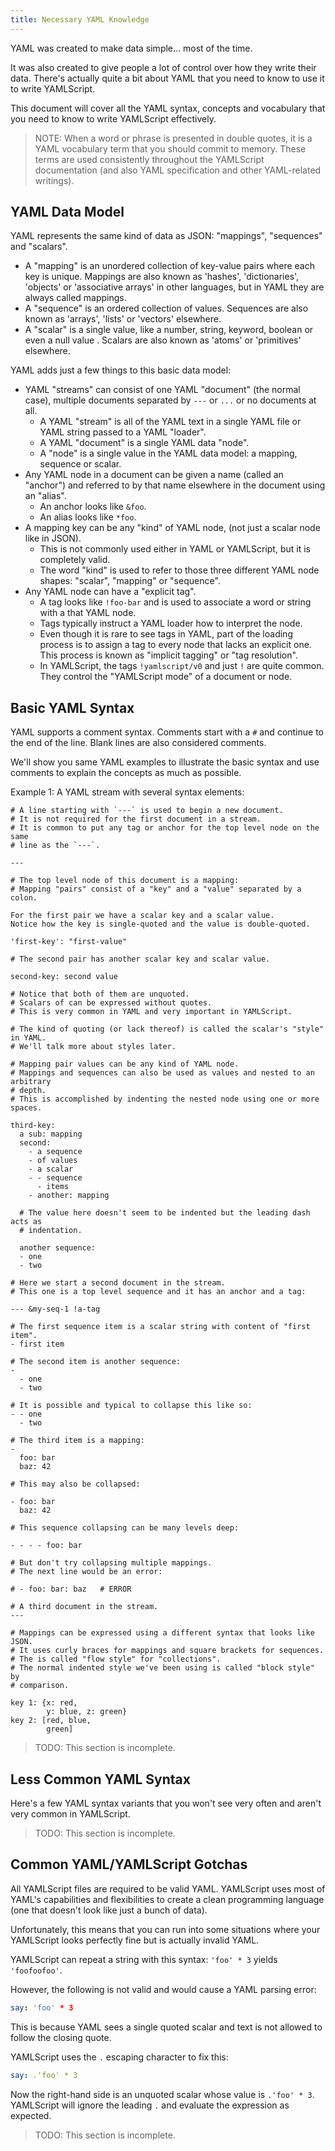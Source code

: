 ```yaml
---
title: Necessary YAML Knowledge
---
```


YAML was created to make data simple... most of the time.

It was also created to give people a lot of control over how they write their
data.
There's actually quite a bit about YAML that you need to know to use it to
write YAMLScript.

This document will cover all the YAML syntax, concepts and vocabulary that you
need to know to write YAMLScript effectively.

> NOTE: When a word or phrase is presented in double quotes, it is a YAML
vocabulary term that you should commit to memory.
These terms are used consistently throughout the YAMLScript documentation (and
also YAML specification and other YAML-related writings).


## YAML Data Model

YAML represents the same kind of data as JSON: "mappings", "sequences" and
"scalars".

* A "mapping" is an unordered collection of key-value pairs where each key is
  unique.
  Mappings are also known as 'hashes', 'dictionaries', 'objects' or 'associative
  arrays' in other languages, but in YAML they are always called mappings.
* A "sequence" is an ordered collection of values.
  Sequences are also known as 'arrays', 'lists' or 'vectors' elsewhere.
* A "scalar" is a single value, like a number, string, keyword, boolean or even
  a null value .
  Scalars are also known as 'atoms' or 'primitives' elsewhere.

YAML adds just a few things to this basic data model:

* YAML "streams" can consist of one YAML "document" (the normal case), multiple
  documents separated by `---` or `...` or no documents at all.
  * A YAML "stream" is all of the YAML text in a single YAML file or YAML string
    passed to a YAML "loader".
  * A YAML "document" is a single YAML data "node".
  * A "node" is a single value in the YAML data model: a mapping, sequence or
    scalar.
* Any YAML node in a document can be given a name (called an "anchor") and
  referred to by that name elsewhere in the document using an "alias".
  * An anchor looks like `&foo`.
  * An alias looks like `*foo`.
* A mapping key can be any "kind" of YAML node, (not just a scalar node like in
  JSON).
  * This is not commonly used either in YAML or YAMLScript, but it is completely
    valid.
  * The word "kind" is used to refer to those three different YAML node shapes:
    "scalar", "mapping" or "sequence".
* Any YAML node can have a "explicit tag".
  * A tag looks like `!foo-bar` and is used to associate a word or string with
    a that YAML node.
  * Tags typically instruct a YAML loader how to interpret the node.
  * Even though it is rare to see tags in YAML, part of the loading process is
    to assign a tag to every node that lacks an explicit one.
    This process is known as "implicit tagging" or "tag resolution".
  * In YAMLScript, the tags `!yamlscript/v0` and just `!` are quite common.
    They control the "YAMLScript mode" of a document or node.

## Basic YAML Syntax

YAML supports a comment syntax.
Comments start with a `#` and continue to the end of the line.
Blank lines are also considered comments.

We'll show you same YAML examples to illustrate the basic syntax and use
comments to explain the concepts as much as possible.

Example 1: A YAML stream with several syntax elements:

```
# A line starting with `---` is used to begin a new document.
# It is not required for the first document in a stream.
# It is common to put any tag or anchor for the top level node on the same
# line as the `---`.

---

# The top level node of this document is a mapping:
# Mapping "pairs" consist of a "key" and a "value" separated by a colon.

For the first pair we have a scalar key and a scalar value.
Notice how the key is single-quoted and the value is double-quoted.

'first-key': "first-value"

# The second pair has another scalar key and scalar value.

second-key: second value

# Notice that both of them are unquoted.
# Scalars of can be expressed without quotes.
# This is very common in YAML and very important in YAMLScript.

# The kind of quoting (or lack thereof) is called the scalar's "style" in YAML.
# We'll talk more about styles later.

# Mapping pair values can be any kind of YAML node.
# Mappings and sequences can also be used as values and nested to an arbitrary
# depth.
# This is accomplished by indenting the nested node using one or more spaces.

third-key:
  a sub: mapping
  second:
    - a sequence
    - of values
    - a scalar
    - - sequence
      - items
    - another: mapping

  # The value here doesn't seem to be indented but the leading dash acts as
  # indentation.

  another sequence:
  - one
  - two

# Here we start a second document in the stream.
# This one is a top level sequence and it has an anchor and a tag:

--- &my-seq-1 !a-tag

# The first sequence item is a scalar string with content of "first item".
- first item

# The second item is another sequence:
-
  - one
  - two

# It is possible and typical to collapse this like so:
- - one
  - two

# The third item is a mapping:
-
  foo: bar
  baz: 42

# This may also be collapsed:

- foo: bar
  baz: 42

# This sequence collapsing can be many levels deep:

- - - - foo: bar

# But don't try collapsing multiple mappings.
# The next line would be an error:

# - foo: bar: baz   # ERROR

# A third document in the stream.
---

# Mappings can be expressed using a different syntax that looks like JSON.
# It uses curly braces for mappings and square brackets for sequences.
# The is called "flow style" for "collections".
# The normal indented style we've been using is called "block style" by
# comparison.

key 1: {x: red,
        y: blue, z: green}
key 2: [red, blue,
        green]
```

> TODO: This section is incomplete.

## Less Common YAML Syntax

Here's a few YAML syntax variants that you won't see very often and aren't
very common in YAMLScript.

> TODO: This section is incomplete.


## Common YAML/YAMLScript Gotchas

All YAMLScript files are required to be valid YAML.
YAMLScript uses most of YAML's capabilities and flexibilities to create a
clean programming language (one that doesn't look like just a bunch of data).

Unfortunately, this means that you can run into some situations where your
YAMLScript looks perfectly fine but is actually invalid YAML.

YAMLScript can repeat a string with this syntax: `'foo' * 3` yields
`'foofoofoo'`.

However, the following is not valid and would cause a YAML parsing error:

```yaml
say: 'foo' * 3
```

This is because YAML sees a single quoted scalar and text is not allowed to
follow the closing quote.

YAMLScript uses the `.` escaping character to fix this:

```yaml
say: .'foo' * 3
```

Now the right-hand side is an unquoted scalar whose value is `.'foo' * 3`.
YAMLScript will ignore the leading `.` and evaluate the expression as expected.

> TODO: This section is incomplete.
